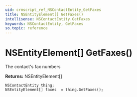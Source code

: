 ```yaml
---
uid: crmscript_ref_NSContactEntity_GetFaxes
title: NSEntityElement[] GetFaxes()
intellisense: NSContactEntity.GetFaxes
keywords: NSContactEntity, GetFaxes
so.topic: reference
---
```


# NSEntityElement[] GetFaxes()

The contact's fax numbers

**Returns:** NSEntityElement[]

```crmscript
NSContactEntity thing;
NSEntityElement[] faxes  = thing.GetFaxes();
```

